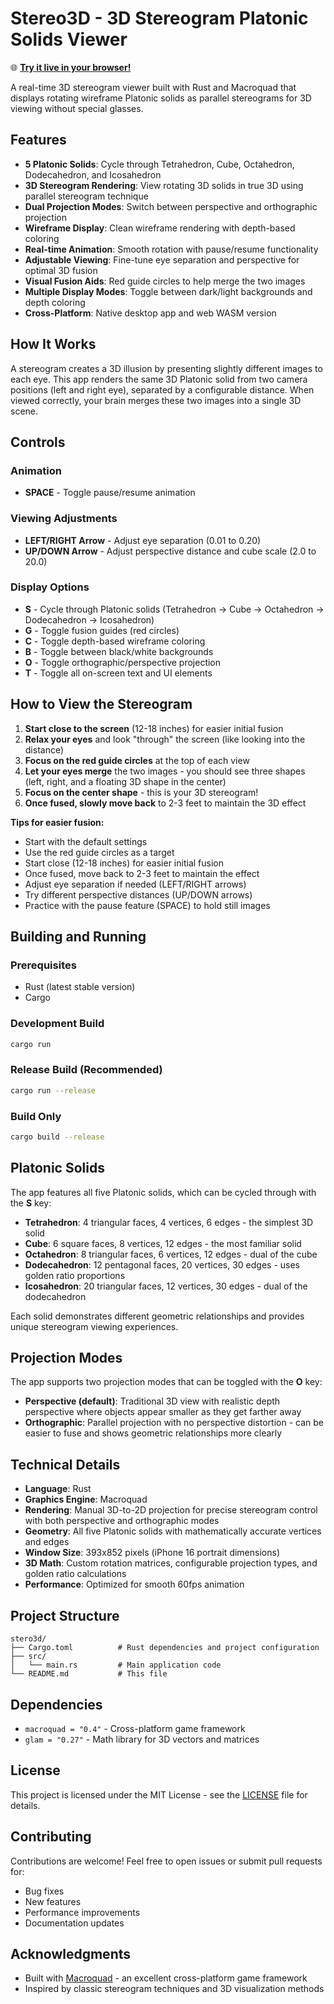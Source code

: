 # Stereo3D - 3D Stereogram Platonic Solids Viewer

🌐 **[Try it live in your browser!](https://dmaynard.github.io/stero3d/)**

A real-time 3D stereogram viewer built with Rust and Macroquad that displays rotating wireframe Platonic solids as parallel stereograms for 3D viewing without special glasses.

## Features

- **5 Platonic Solids**: Cycle through Tetrahedron, Cube, Octahedron, Dodecahedron, and Icosahedron
- **3D Stereogram Rendering**: View rotating 3D solids in true 3D using parallel stereogram technique
- **Dual Projection Modes**: Switch between perspective and orthographic projection
- **Wireframe Display**: Clean wireframe rendering with depth-based coloring
- **Real-time Animation**: Smooth rotation with pause/resume functionality
- **Adjustable Viewing**: Fine-tune eye separation and perspective for optimal 3D fusion
- **Visual Fusion Aids**: Red guide circles to help merge the two images
- **Multiple Display Modes**: Toggle between dark/light backgrounds and depth coloring
- **Cross-Platform**: Native desktop app and web WASM version

## How It Works

A stereogram creates a 3D illusion by presenting slightly different images to each eye. This app renders the same 3D Platonic solid from two camera positions (left and right eye), separated by a configurable distance. When viewed correctly, your brain merges these two images into a single 3D scene.

## Controls

### Animation
- **SPACE** - Toggle pause/resume animation

### Viewing Adjustments
- **LEFT/RIGHT Arrow** - Adjust eye separation (0.01 to 0.20)
- **UP/DOWN Arrow** - Adjust perspective distance and cube scale (2.0 to 20.0)

### Display Options
- **S** - Cycle through Platonic solids (Tetrahedron → Cube → Octahedron → Dodecahedron → Icosahedron)
- **G** - Toggle fusion guides (red circles)
- **C** - Toggle depth-based wireframe coloring
- **B** - Toggle between black/white backgrounds
- **O** - Toggle orthographic/perspective projection
- **T** - Toggle all on-screen text and UI elements

## How to View the Stereogram

1. **Start close to the screen** (12-18 inches) for easier initial fusion
2. **Relax your eyes** and look "through" the screen (like looking into the distance)
3. **Focus on the red guide circles** at the top of each view
4. **Let your eyes merge** the two images - you should see three shapes (left, right, and a floating 3D shape in the center)
5. **Focus on the center shape** - this is your 3D stereogram!
6. **Once fused, slowly move back** to 2-3 feet to maintain the 3D effect

**Tips for easier fusion:**
- Start with the default settings
- Use the red guide circles as a target
- Start close (12-18 inches) for easier initial fusion
- Once fused, move back to 2-3 feet to maintain the effect
- Adjust eye separation if needed (LEFT/RIGHT arrows)
- Try different perspective distances (UP/DOWN arrows)
- Practice with the pause feature (SPACE) to hold still images

## Building and Running

### Prerequisites
- Rust (latest stable version)
- Cargo

### Development Build
```bash
cargo run
```

### Release Build (Recommended)
```bash
cargo run --release
```

### Build Only
```bash
cargo build --release
```

## Platonic Solids

The app features all five Platonic solids, which can be cycled through with the **S** key:

- **Tetrahedron**: 4 triangular faces, 4 vertices, 6 edges - the simplest 3D solid
- **Cube**: 6 square faces, 8 vertices, 12 edges - the most familiar solid
- **Octahedron**: 8 triangular faces, 6 vertices, 12 edges - dual of the cube
- **Dodecahedron**: 12 pentagonal faces, 20 vertices, 30 edges - uses golden ratio proportions
- **Icosahedron**: 20 triangular faces, 12 vertices, 30 edges - dual of the dodecahedron

Each solid demonstrates different geometric relationships and provides unique stereogram viewing experiences.

## Projection Modes

The app supports two projection modes that can be toggled with the **O** key:

- **Perspective (default)**: Traditional 3D view with realistic depth perspective where objects appear smaller as they get farther away
- **Orthographic**: Parallel projection with no perspective distortion - can be easier to fuse and shows geometric relationships more clearly

## Technical Details

- **Language**: Rust
- **Graphics Engine**: Macroquad
- **Rendering**: Manual 3D-to-2D projection for precise stereogram control with both perspective and orthographic modes
- **Geometry**: All five Platonic solids with mathematically accurate vertices and edges
- **Window Size**: 393x852 pixels (iPhone 16 portrait dimensions)
- **3D Math**: Custom rotation matrices, configurable projection types, and golden ratio calculations
- **Performance**: Optimized for smooth 60fps animation

## Project Structure

```
stero3d/
├── Cargo.toml          # Rust dependencies and project configuration
├── src/
│   └── main.rs         # Main application code
└── README.md           # This file
```

## Dependencies

- `macroquad = "0.4"` - Cross-platform game framework
- `glam = "0.27"` - Math library for 3D vectors and matrices

## License

This project is licensed under the MIT License - see the [LICENSE](LICENSE) file for details.

## Contributing

Contributions are welcome! Feel free to open issues or submit pull requests for:
- Bug fixes
- New features
- Performance improvements
- Documentation updates

## Acknowledgments

- Built with [Macroquad](https://github.com/not-fl3/macroquad) - an excellent cross-platform game framework
- Inspired by classic stereogram techniques and 3D visualization methods
